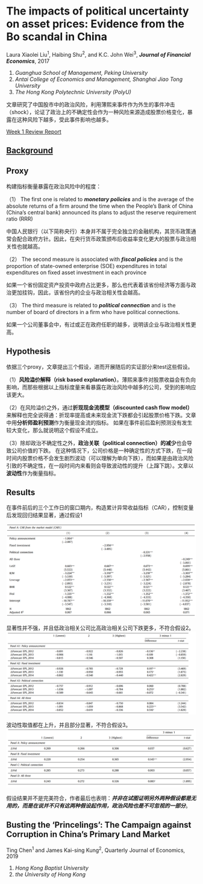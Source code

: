 


# The impacts of political uncertainty on asset prices: Evidence from the Bo scandal in China

Laura Xiaolei Liu<sup>1</sup>, Haibing Shu<sup>2</sup>, and K.C. John Wei<sup>3</sup>, ***Journal of Financial Economics***, 2017
1. *Guanghua School of Management, Peking University*
2. *Antai College of Economics and Management, Shanghai Jiao Tong University*
3. *The Hong Kong Polytechnic University (PolyU)*

文章研究了中国股市中的政治风险，利用薄熙来事件作为外生的事件冲击（shock），论证了政治上的不确定性会作为一种风险来源造成股票价格变化，暴露在这种风险下越多，受此事件影响也越多。

[Week 1 Review Report](/新结构金融学/Week1_RR.md)

## [Background](http://en.wikipedia.org/wiki/Bo_Xilai)

## Proxy
构建指标衡量暴露在政治风险中的程度：

（1） The first one is related to ***monetary policies*** and is the average of the absolute returns of a firm around the time when the People’s Bank of China (China’s central bank) announced its plans to adjust the reserve requirement ratio (RRR)

中国人民银行（以下简称央行）本身并不属于完全独立的金融机构，其货币政策通常会配合政府方针。因此，在央行货币政策颁布后收益率变化更大的股票与政治相关性也就越高。

（2） The second measure is associated with ***fiscal policies*** and is the proportion of state-owned enterprise (SOE) expenditures in total expenditures on fixed asset investment in each province

如果一个省份固定资产投资中政府占比更多，那么也代表着该省份经济等方面与政治更加挂钩，因此，该省份内的企业与政治相关性会越高。

（3） The third measure is related to ***political connection*** and is the number of board of directors in a firm who have political connections.

如果一个公司董事会中，有过或正在政府任职的越多，说明该企业与政治相关性更高。




## Hypothesis

依据三个proxy，文章提出三个假设，进而开展随后的实证部分来test这些假设。

（1）**风险溢价解释（risk based explanation）**。薄熙来事件对股票收益会有负向影响，而那些根据以上指标度量来看暴露在政治风险中越多的公司，受到的影响应该更大。


（2）在风险溢价之外，通过**折现现金流模型（discounted cash flow model）** 来解释也完全说得通：折现率提高或未来现金流下跌都会引起股票价格下跌。文章中用**分析师盈利预测**作为衡量现金流的指标。
如果在事件前后盈利预测没有发生较大变化，那么就说明这个假设不成立。

（3）除却政治不确定性之外，**政治关联（political connection）的减少**也会导致公司价值的下跌。
在这种情况下，公司价格是一种确定性的方式下跌，在一段时间内股票价格不会发生剧烈波动（可以理解为单向下跌），而如果是由政治风险引致的不确定性，在一段时间内来看则会导致波动性的提升（上蹿下跳）。文章以**波动性**作为衡量指标。

## Results

在事件前后的三个工作日的窗口期内，构造累计异常收益指标（CAR），控制变量后发现回归结果显著，通过假设1

![](../image/20230219CF1.png)

显著性并不强，并且低政治相关公司比高政治相关公司下跌更多，不符合假设2。
![](../image/20230219CF2.png)

波动性取值都在上升，并且部分显著，不符合假设3。
![](../image/20230219CF3.png)


假设结果并不是完美符合，作者最后也表明：***并非在试图证明另外两种假设都是无用的，而是在说并不只有这两种假设起作用，政治风险也是不可忽视的一部分***。



## Busting the ‘Princelings’: The Campaign against Corruption in China’s Primary Land Market 
Ting Chen<sup>1</sup> and James Kai-sing Kung<sup>2</sup>, Quarterly Journal of Economics, 2019

1. *Hong Kong Baptist University*
2. *the University of Hong Kong*




